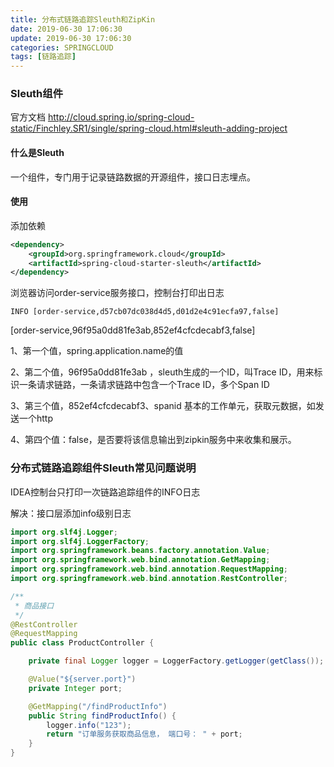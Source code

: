 ```yaml
---
title: 分布式链路追踪Sleuth和ZipKin
date: 2019-06-30 17:06:30
update: 2019-06-30 17:06:30
categories: SPRINGCLOUD
tags: [链路追踪]
---
```


### Sleuth组件

官方文档
http://cloud.spring.io/spring-cloud-static/Finchley.SR1/single/spring-cloud.html#sleuth-adding-project

#### 什么是Sleuth

一个组件，专门用于记录链路数据的开源组件，接口日志埋点。

#### 使用

添加依赖
```xml
<dependency>
    <groupId>org.springframework.cloud</groupId>
    <artifactId>spring-cloud-starter-sleuth</artifactId>
</dependency>
```

浏览器访问order-service服务接口，控制台打印出日志

```
INFO [order-service,d57cb07dc038d4d5,d01d2e4c91ecfa97,false]
```

[order-service,96f95a0dd81fe3ab,852ef4cfcdecabf3,false]

1、第一个值，spring.application.name的值

2、第二个值，96f95a0dd81fe3ab ，sleuth生成的一个ID，叫Trace ID，用来标识一条请求链路，一条请求链路中包含一个Trace ID，多个Span ID

3、第三个值，852ef4cfcdecabf3、spanid 基本的工作单元，获取元数据，如发送一个http

4、第四个值：false，是否要将该信息输出到zipkin服务中来收集和展示。

### 分布式链路追踪组件Sleuth常见问题说明

IDEA控制台只打印一次链路追踪组件的INFO日志

解决：接口层添加info级别日志

```java
import org.slf4j.Logger;
import org.slf4j.LoggerFactory;
import org.springframework.beans.factory.annotation.Value;
import org.springframework.web.bind.annotation.GetMapping;
import org.springframework.web.bind.annotation.RequestMapping;
import org.springframework.web.bind.annotation.RestController;

/**
 * 商品接口
 */
@RestController
@RequestMapping
public class ProductController {

    private final Logger logger = LoggerFactory.getLogger(getClass());

    @Value("${server.port}")
    private Integer port;

    @GetMapping("/findProductInfo")
    public String findProductInfo() {
        logger.info("123");
        return "订单服务获取商品信息， 端口号： " + port;
    }
}
```